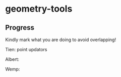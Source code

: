 # geometry-tools

## Progress

Kindly mark what you are doing to avoid overlapping!

Tien: point updators

Albert:

Wemp: 
